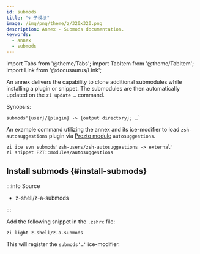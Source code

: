 ```yaml
---
id: submods
title: "🌀 子模块"
image: /img/png/theme/z/320x320.png
description: Annex - Submods documentation.
keywords:
  - annex
  - submods
---
```


<!-- @format -->

import Tabs from '@theme/Tabs'; import TabItem from '@theme/TabItem'; import Link from '@docusaurus/Link';

An annex delivers the capability to clone additional submodules while installing a plugin or snippet. The submodules are then automatically updated on the `zi update …` command.

Synopsis:

```shell
submods'{user}/{plugin} -> {output directory}; …`
```

An example command utilizing the annex and its ice-modifier to load `zsh-autosuggestions` plugin via [Prezto module](/docs/getting_started/migration#pzt-modules) `autosuggestions`.

```shell title='~/.zshrc' showLineNumbers
zi ice svn submods'zsh-users/zsh-autosuggestions -> external'
zi snippet PZT::modules/autosuggestions
```

## Install submods {#install-submods}

:::info Source

- <Link className="github-link" href="https://github.com/z-shell/z-a-submods">z-shell/z-a-submods</Link>

:::

<Tabs>
  <TabItem value="default" label="Default" default>

Add the following snippet in the `.zshrc` file:

```shell
zi light z-shell/z-a-submods
```

</TabItem>
</Tabs>

This will register the `submods'…'` ice-modifier.
